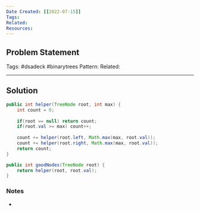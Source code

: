 ```yaml
---
Date Created: [[2022-07-15]]
Tags: 
Related: 
Resources: 
---
```


## Problem Statement


Tags:  #dsadeck  #binarytrees 
Pattern: 
Related: 

---

## Solution
``` java
public int helper(TreeNode root, int max) {
	int count = 0;
	
	if(root == null) return count;
	if(root.val >= max) count++;
	
	count += helper(root.left, Math.max(max, root.val));
	count += helper(root.right, Math.max(max, root.val));
	return count;
}

public int goodNodes(TreeNode root) {
	return helper(root, root.val);
}
```

### Notes
- 

